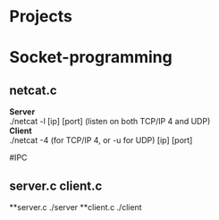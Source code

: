 # Projects


# Socket-programming
## netcat.c

**Server**                      
./netcat -l [ip] [port] (listen on both TCP/IP 4 and UDP)            
**Client**           
./netcat -4 (for TCP/IP 4, or -u for UDP) [ip] [port]


#IPC
## server.c client.c

**server.c
./server 
**client.c
./client
